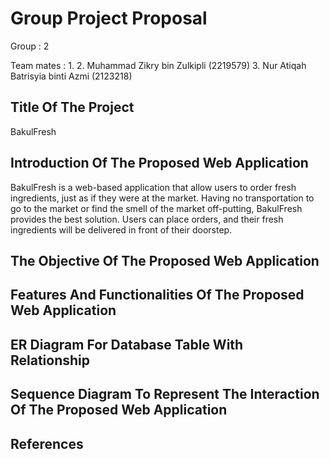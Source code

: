 # Group Project Proposal

Group : 2

Team mates :
1.
2. Muhammad Zikry bin Zulkipli (2219579)
3. Nur Atiqah Batrisyia binti Azmi (2123218)

## Title Of The Project
BakulFresh

## Introduction Of The Proposed Web Application
BakulFresh is a web-based application that allow users to order fresh ingredients, just as if they were at the market. Having no transportation to go to the market or find the smell of the market off-putting, BakulFresh provides the best solution. Users can place orders, and their fresh ingredients will be delivered in front of their doorstep. 

## The Objective Of The Proposed Web Application

## Features And Functionalities Of The Proposed Web Application
## ER Diagram For Database Table With Relationship
## Sequence Diagram To Represent The Interaction Of The Proposed Web Application
## References
